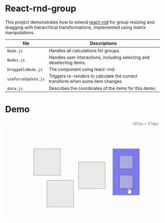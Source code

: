 # React-rnd-group

This project demonstrates how to extend [react-rnd](https://github.com/bokuweb/react-rnd) for group resizing and dragging with hierarchical transformations, implemented using matrix manipulations.

| file                | Descriptions                                                                   |
| ------------------- | ------------------------------------------------------------------------------ |
| `Node.js`           | Handles all calculations for groups.                                           |
| `Nodes.js`          | Handles user interactions, including selecting and deselecting items.          |
| `DraggableNode.js`  | The component using react-rnd.                                                 |
| `useForceUpdate.js` | Triggers re-renders to calculate the correct transform when some item changes. |
| `data.js`           | Describes the coordinates of the items for this demo.                          |

# Demo

![demo](demo.gif)
